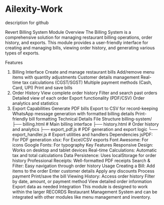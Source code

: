 # Ailexity-Work

description for github

Revert
Billing System Module
Overview
The Billing System is a comprehensive solution for managing restaurant billing operations, order history, and exports. This module provides a user-friendly interface for creating and managing bills, viewing order history, and generating various types of exports.

Features
1. Billing Interface
Create and manage restaurant bills
Add/remove menu items with quantity adjustments
Customer details management
Real-time tax calculations (CGST/SGST)
Multiple payment methods (Cash, Card, UPI)
Print and save bills
2. Order History
View complete order history
Filter and search past orders
Detailed view of each order
Export functionality (PDF/CSV)
Order analytics and statistics
3. Export Capabilities
Generate PDF bills
Export to CSV for record-keeping
WhatsApp message generation with formatted billing details
Print-friendly bill formatting
Technical Details
File Structure
billing-system/
├── billing.html        # Main billing interface
├── history.html        # Order history and analytics
├── export_pdf.js       # PDF generation and export logic
└── export_handler.js   # Export utilities and handlers
Dependencies
jsPDF: For PDF generation
xlsx: For Excel/CSV exports
Font Awesome: For icons
Google Fonts: For typography
Key Features
Responsive Design: Works on desktop and tablet devices
Real-time Calculations: Automatic tax and total calculations
Data Persistence: Uses localStorage for order history
Professional Receipts: Well-formatted PDF receipts
Search & Filter: Easy navigation through order history
Usage
Creating a Bill:
Add items to the order
Enter customer details
Apply any discounts
Process payment
Print/save the bill
Viewing History:
Access order history
Filter by date, amount, or payment method
View detailed order information
Export data as needed
Integration
This module is designed to work within the larger RECORDS Restaurant Management System and can be integrated with other modules like menu management and inventory.
